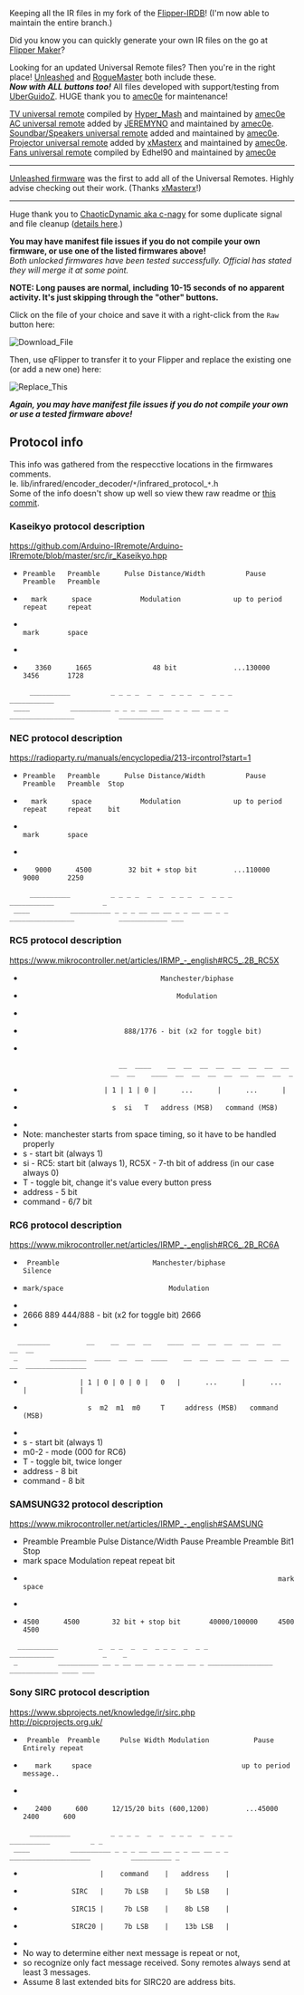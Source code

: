 Keeping all the IR files in my fork of the [Flipper-IRDB](https://github.com/UberGuidoZ/Flipper-IRDB)! (I'm now able to maintain the entire branch.)

Did you know you can quickly generate your own IR files on the go at [Flipper Maker](https://flippermaker.github.io/)?

 Looking for an updated Universal Remote files? Then you're in the right place! [Unleashed](https://github.com/Eng1n33r/flipperzero-firmware) and [RogueMaster](https://github.com/RogueMaster/flipperzero-firmware-wPlugins) both include these.<br>
 ***Now with ALL buttons too!***  All files developed with support/testing from [UberGuidoZ](https://github.com/UberGuidoZ). HUGE thank you to [amec0e](https://github.com/amec0e) for maintenance!
 
[TV universal remote](https://github.com/UberGuidoZ/Flipper/blob/main/Infrared/tv.ir) compiled by [Hyper_Mash](https://discord.com/channels/740930220399525928/954422774141710366/994121751023853668) and maintained by [amec0e](https://github.com/amec0e)<br>
[AC universal remote](https://github.com/UberGuidoZ/Flipper/blob/main/Infrared/ac.ir) added by [JEREMYNO](https://github.com/jaroslavmraz) and maintained by [amec0e](https://github.com/amec0e).<br>
[Soundbar/Speakers universal remote](https://github.com/UberGuidoZ/Flipper/blob/main/Infrared/audio.ir) added and maintained by [amec0e](https://github.com/amec0e).<br>
[Projector universal remote](https://github.com/UberGuidoZ/Flipper/blob/main/Infrared/projectors.ir) added by [xMasterx](https://github.com/Eng1n33r/flipperzero-firmware/commit/029f82dc822e6d3515b39b839a2f70500dc9bb86) and maintained by [amec0e](https://github.com/amec0e).<br>
[Fans universal remote](https://github.com/UberGuidoZ/Flipper/blob/main/Infrared/fans.ir) compiled by Edhel90 and maintained by [amec0e](https://github.com/amec0e)

-----

[Unleashed firmware](https://github.com/Eng1n33r/flipperzero-firmware/releases/latest) was the first to add all of the Universal Remotes. Highly advise checking out their work. (Thanks [xMasterx](https://github.com/xMasterx)!)

-----

Huge thank you to [ChaoticDynamic aka c-nagy](https://github.com/c-nagy) for some duplicate signal and file cleanup ([details here](https://github.com/UberGuidoZ/Flipper/pull/16).)<br>

**You may have manifest file issues if you do not compile your own firmware, or use one of the listed firmwares above!**<br>
*Both unlocked firmwares have been tested successfully. Official has stated they will merge it at some point.*

**NOTE: Long pauses are normal, including 10-15 seconds of no apparent activity. It's just skipping through the "other" buttons.**

Click on the file of your choice and save it with a right-click from the `Raw` button here:

![Download_File](https://user-images.githubusercontent.com/57457139/174234554-555503d2-019f-4dbe-b129-29b3a0a9f1e6.png)

Then, use qFlipper to transfer it to your Flipper and replace the existing one (or add a new one) here:

![Replace_This](https://user-images.githubusercontent.com/57457139/174234726-e39c1917-0d21-4b60-88c9-70fd60ee069f.png)

***Again, you may have manifest file issues if you do not compile your own or use a tested firmware above!***

## Protocol info
This info was gathered from the respecctive locations in the firmwares comments. <br>
Ie. lib/infrared/encoder_decoder/`*`/infrared_protocol_`*`.h<br>
Some of the info doesn't show up well so view thew raw readme or [this commit](https://github.com/flipperdevices/flipperzero-firmware/commit/75e9de12b065bd5e572b8b9232c8b9670c8e6f91).

### Kaseikyo protocol description
https://github.com/Arduino-IRremote/Arduino-IRremote/blob/master/src/ir_Kaseikyo.hpp <br>
*     Preamble   Preamble      Pulse Distance/Width          Pause       Preamble   Preamble
*       mark      space            Modulation             up to period    repeat     repeat
*                                                                          mark       space
*
*        3360      1665               48 bit              ...130000        3456       1728
`     __________          _ _ _ _  _  _  _ _ _  _  _ _ _                ___________`<br>
` ____          __________ _ _ _ __ __ __ _ _ __ __ _ _ ________________           ___________`

### NEC protocol description
https://radioparty.ru/manuals/encyclopedia/213-ircontrol?start=1 <br>
*     Preamble   Preamble      Pulse Distance/Width          Pause       Preamble   Preamble  Stop
*       mark      space            Modulation             up to period    repeat     repeat    bit
*                                                                          mark       space
*
*        9000      4500         32 bit + stop bit         ...110000         9000       2250
`     __________          _ _ _ _  _  _  _ _ _  _  _ _ _                ___________            _`<br>
` ____          __________ _ _ _ __ __ __ _ _ __ __ _ _ ________________           ____________ ___`

### RC5 protocol description
https://www.mikrocontroller.net/articles/IRMP_-_english#RC5_.2B_RC5X
*                                       Manchester/biphase
*                                           Modulation
*
*                              888/1776 - bit (x2 for toggle bit)
*
`                           __  ____    __  __  __  __  __  __  __  __`<br>
`                         __  __    ____  __  __  __  __  __  __  __  _`<br>
*                         | 1 | 1 | 0 |      ...      |      ...      |
*                           s  si   T   address (MSB)   command (MSB)
*
*    Note: manchester starts from space timing, so it have to be handled properly
*    s - start bit (always 1)
*    si - RC5: start bit (always 1), RC5X - 7-th bit of address (in our case always 0)
*    T - toggle bit, change it's value every button press
*    address - 5 bit
*    command - 6/7 bit

### RC6 protocol description
https://www.mikrocontroller.net/articles/IRMP_-_english#RC6_.2B_RC6A
*      Preamble                       Manchester/biphase                       Silence
*     mark/space                          Modulation
*
*    2666     889        444/888 - bit (x2 for toggle bit)                       2666
*
`  ________         __    __  __  __    ____  __  __  __  __  __  __  __  __`<br>
` _        _________  ____  __  __  ____    __  __  __  __  __  __  __  __  _______________`<br>
*                   | 1 | 0 | 0 | 0 |   0   |      ...      |      ...      |             |
*                     s  m2  m1  m0     T     address (MSB)   command (MSB)
*
*    s - start bit (always 1)
*    m0-2 - mode (000 for RC6)
*    T - toggle bit, twice longer
*    address - 8 bit
*    command - 8 bit

### SAMSUNG32 protocol description
https://www.mikrocontroller.net/articles/IRMP_-_english#SAMSUNG <br>
*  Preamble   Preamble     Pulse Distance/Width        Pause       Preamble   Preamble  Bit1  Stop
*    mark      space           Modulation                           repeat     repeat          bit
*                                                                    mark       space
*
*     4500      4500        32 bit + stop bit       40000/100000     4500       4500
`  __________          _  _ _  _  _  _ _ _  _  _ _                ___________            _    _`<br>
` _          __________ __ _ __ __ __ _ _ __ __ _ ________________           ____________ ____ ___`

### Sony SIRC protocol description
https://www.sbprojects.net/knowledge/ir/sirc.php <br>
http://picprojects.org.uk/
*      Preamble  Preamble     Pulse Width Modulation           Pause             Entirely repeat
*        mark     space                                     up to period             message..
*
*        2400      600      12/15/20 bits (600,1200)         ...45000          2400      600
`     __________          _ _ _ _  _  _  _ _ _  _  _ _ _                    __________          _ _`<br>
` ____          __________ _ _ _ __ __ __ _ _ __ __ _ _ ____________________          __________ _`
*                        |    command    |   address    |
*                 SIRC   |     7b LSB    |    5b LSB    |
*                 SIRC15 |     7b LSB    |    8b LSB    |
*                 SIRC20 |     7b LSB    |    13b LSB   |
*
* No way to determine either next message is repeat or not,
* so recognize only fact message received. Sony remotes always send at least 3 messages.
* Assume 8 last extended bits for SIRC20 are address bits.

